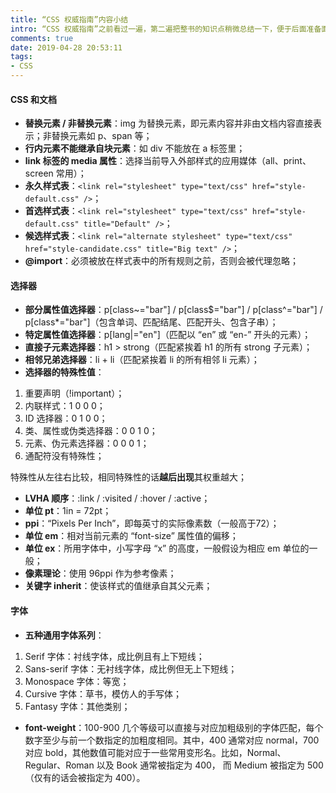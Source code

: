 ```yaml
---
title: “CSS 权威指南”内容小结
intro: “CSS 权威指南”之前看过一遍，第二遍把整书的知识点稍微总结一下，便于后面准备面试或查找问题之用。
comments: true
date: 2019-04-28 20:53:11
tags:
- CSS
---
```


#### CSS 和文档

* **替换元素 / 非替换元素**：img 为替换元素，即元素内容并非由文档内容直接表示；非替换元素如 p、span 等；
* **行内元素不能继承自块元素**：如 div 不能放在 a 标签里；
* **link 标签的 media 属性**：选择当前导入外部样式的应用媒体（all、print、screen 常用）；
* **永久样式表**：`<link rel="stylesheet" type="text/css" href="style-default.css" />`；
* **首选样式表**：`<link rel="stylesheet" type="text/css" href="style-default.css" title="Default" />`；
* **候选样式表**：`<link rel="alternate stylesheet" type="text/css" href="style-candidate.css" title="Big text" />`；
* **@import**：必须被放在样式表中的所有规则之前，否则会被代理忽略；

#### 选择器

* **部分属性值选择器**：p[class~="bar"] / p[class$="bar"] / p[class^="bar"] / p[class*="bar"]（包含单词、匹配结尾、匹配开头、包含子串）；
* **特定属性值选择器**：p[lang|="en"]（匹配以 “en” 或 “en-” 开头的元素）；
* **直接子元素选择器**：h1 > strong（匹配紧挨着 h1 的所有 strong 子元素）；
* **相邻兄弟选择器**：li + li（匹配紧挨着 li 的所有相邻 li 元素）；
* **选择器的特殊性值**：

1. 重要声明（!important）；
2. 内联样式：1 0 0 0；
3. ID 选择器：0 1 0 0；
4. 类、属性或伪类选择器：0 0 1 0；
5. 元素、伪元素选择器：0 0 0 1；
6. 通配符没有特殊性；

特殊性从左往右比较，相同特殊性的话**越后出现**其权重越大；

* **LVHA 顺序**：:link / :visited / :hover / :active；
* **单位 pt**：1in = 72pt；
* **ppi**：“Pixels Per Inch”，即每英寸的实际像素数（一般高于72）；
* **单位 em**：相对当前元素的 “font-size” 属性值的偏移；
* **单位 ex**：所用字体中，小写字母 “x” 的高度，一般假设为相应 em 单位的一般；
* **像素理论**：使用 96ppi 作为参考像素；
* **关键字 inherit**：使该样式的值继承自其父元素；

#### 字体

* **五种通用字体系列**：

1. Serif 字体：衬线字体，成比例且有上下短线；
2. Sans-serif 字体：无衬线字体，成比例但无上下短线；
3. Monospace 字体：等宽；
4. Cursive 字体：草书，模仿人的手写体；
5. Fantasy 字体：其他类别；

* **font-weight**：100-900 几个等级可以直接与对应加粗级别的字体匹配，每个数字至少与前一个数指定的加粗度相同。其中，400 通常对应 normal，700 对应 bold，其他数值可能对应于一些常用变形名。比如，Normal、Regular、Roman 以及 Book 通常被指定为 400， 而 Medium 被指定为 500（仅有的话会被指定为 400）。








